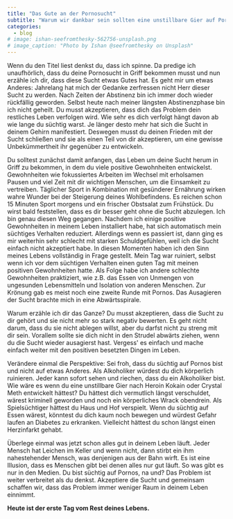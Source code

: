 ```yaml
---
title: "Das Gute an der Pornosucht"
subtitle: "Warum wir dankbar sein sollten eine unstillbare Gier auf Pornografie zu haben und nicht nach etwas Anderem"
categories:
  - blog
# image: ishan-seefromthesky-562756-unsplash.png
# image_caption: "Photo by Ishan @seefromthesky on Unsplash"
---
```


Wenn du den Titel liest denkst du, dass ich spinne. Da predige ich unaufhörlich, dass du deine Pornosucht in Griff bekommen musst und nun erzähle ich dir, dass diese Sucht etwas Gutes hat. Es geht mir um etwas Anderes: Jahrelang hat mich der Gedanke zerfressen nicht Herr dieser Sucht zu werden. Nach Zeiten der Abstinenz bin ich immer doch wieder rückfällig geworden. Selbst heute nach meiner längsten Abstinenzphase bin ich nicht geheilt. Du musst akzeptieren, dass dich das Problem dein restliches Leben verfolgen wird. Wie sehr es dich verfolgt hängt davon ab wie lange du süchtig warst. Je länger desto mehr hat sich die Sucht in deinem Gehirn manifestiert. Deswegen musst du deinen Frieden mit der Sucht schließen und sie als einen Teil von dir akzeptieren, um eine gewisse Unbekümmertheit ihr gegenüber zu entwickeln.

Du solltest zunächst damit anfangen, das Leben um deine Sucht herum in Griff zu bekommen, in dem du viele positive Gewohnheiten entwickelst. Gewohnheiten wie fokussiertes Arbeiten im Wechsel mit erholsamen Pausen und viel Zeit mit dir wichtigen Menschen, um die Einsamkeit zu vertreiben. Täglicher Sport in Kombination mit gesünderer Ernährung wirken wahre Wunder bei der Steigerung deines Wohlbefindens. Es reichen schon 15 Minuten Sport morgens und ein frischer Obstsalat zum Frühstück. Du wirst bald feststellen, dass es dir besser
geht ohne die Sucht abzulegen. Ich bin genau diesen Weg gegangen. Nachdem ich einige positive  
Gewohnheiten in meinem Leben installiert habe, hat sich automatisch mein süchtiges Verhalten reduziert. Allerdings wenn es passiert ist, dann ging es mir weiterhin sehr schlecht mit starken Schuldgefühlen, weil ich die Sucht einfach nicht akzeptiert habe. In diesen Momenten haben ich den Sinn meines Lebens vollständig in Frage gestellt. Mein Tag war ruiniert, selbst wenn ich vor dem süchtigen Verhalten einen guten Tag mit meinen positiven Gewohnheiten hatte. Als Folge habe ich andere schlechte Gewohnheiten praktiziert, wie z.B. das Essen von Unmengen von ungesunden Lebensmitteln und Isolation von anderen Menschen. Zur Krönung gab es meist noch eine
zweite Runde mit Pornos. Das Ausagieren der Sucht brachte mich in eine Abwärtsspirale.

Warum erzähle ich dir das Ganze? Du musst akzeptieren, dass die Sucht zu dir gehört und sie nicht mehr so stark negativ bewerten. Es geht nicht darum, dass du sie nicht ablegen willst, aber du darfst nicht zu streng mit dir sein. Vorallem sollte sie dich nicht in den Strudel abwärts ziehen, wenn du die Sucht wieder ausagierst hast. Vergess' es einfach und mache einfach weiter mit den positiven besetzten Dingen im Leben.

Verändere einmal die Perspektive: Sei froh, dass du süchtig auf Pornos bist und nicht auf etwas Anderes. Als Alkoholiker würdest du dich körperlich ruinieren. Jeder kann sofort sehen und riechen, dass du ein Alkoholiker bist. Wie wäre es wenn du eine unstillbare Gier nach Heroin Kokain oder Crystal Meth entwickelt hättest? Du hättest dich vermutlich längst verschuldet, wärest kriminell geworden und noch ein körperliches Wrack obendrein. Als Spielsüchtiger hättest du Haus und Hof verspielt. Wenn du süchtig auf Essen wärest, könntest du dich kaum noch bewegen und würdest Gefahr laufen an Diabetes zu erkranken. Vielleicht hättest du schon längst
einen Herzinfarkt gehabt.

Überlege einmal was jetzt schon alles gut in deinem Leben läuft. Jeder Mensch hat Leichen im Keller und wenn nicht, dann stirbt ein ihm nahestehender Mensch, was denjenigen aus der Bahn wirft. Es ist eine Illusion, dass es Menschen gibt bei denen alles nur gut läuft. So was gibt es
nur in den Medien. Du bist süchtig auf Pornos, na und? Das Problem ist weiter verbreitet als du denkst. Akzeptiere die Sucht und gemeinsam schaffen wir, dass das Problem immer weniger Raum in deinem Leben einnimmt.

**Heute ist der erste Tag vom Rest deines Lebens.**
